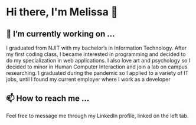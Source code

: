 # Hi there, I'm Melissa 👋

## 🔭 I’m currently working on ...
I graduated from NJIT with my bachelor’s in Information Technology. After my first coding class, I became interested in programming and decided to do my specialization in web applications. I also love  art and psychology so I decided to minor in Human Computer Interaction and join a lab on campus researching. I graduated during the pandemic so I applied to a variety of IT jobs, until I found my current employer where I work as a developer

## 📫 How to reach me ...
Feel free to message me through my LinkedIn profile, linked on the left tab.


<!--
**ma867/ma867** is a ✨ _special_ ✨ repository because its `README.md` (this file) appears on your GitHub profile.

Here are some ideas to get you started:

- 🔭 I’m currently working on ...
- 🌱 I’m currently learning ...
- 👯 I’m looking to collaborate on ...
- 🤔 I’m looking for help with ...
- 💬 Ask me about ...
- 📫 How to reach me: ...
- 😄 Pronouns: ...
- ⚡ Fun fact: ...
-->

